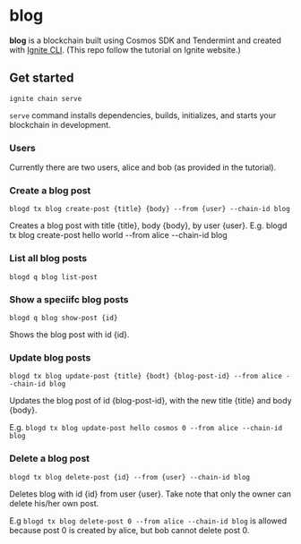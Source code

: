 # blog
**blog** is a blockchain built using Cosmos SDK and Tendermint and created with [Ignite CLI](https://ignite.com/cli).
(This repo follow the tutorial on Ignite website.)

## Get started

```
ignite chain serve
```

`serve` command installs dependencies, builds, initializes, and starts your blockchain in development.

### Users
Currently there are two users, alice and bob (as provided in the tutorial).

### Create a blog post

`blogd tx blog create-post {title} {body} --from {user} --chain-id blog`

Creates a blog post with title {title}, body {body}, by user {user}.
E.g. blogd tx blog create-post hello world --from alice --chain-id blog

### List all blog posts

`blogd q blog list-post`

### Show a speciifc blog posts

`blogd q blog show-post {id}`

Shows the blog post with id {id}.

### Update blog posts

`blogd tx blog update-post {title} {bodt} {blog-post-id} --from alice --chain-id blog`

Updates the blog post of id {blog-post-id}, with the new title {title} and body {body}.

E.g. `blogd tx blog update-post hello cosmos 0 --from alice --chain-id blog`

### Delete a blog post

`blogd tx blog delete-post {id} --from {user} --chain-id blog`

Deletes blog with id {id} from user {user}. Take note that only the owner can delete his/her own post. 

E.g `blogd tx blog delete-post 0 --from alice --chain-id blog` is allowed because post 0 is created by alice, but bob cannot delete post 0.
